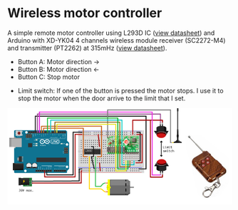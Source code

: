 # Wireless motor controller

A simple remote motor controller using L293D IC ([view datasheet](http://www.ti.com/lit/ds/symlink/l293d.pdf)) and Arduino with XD-YK04 4 channels wireless module receiver (SC2272-M4) and transmitter (PT2262) at 315mHz ([view datasheet](http://thegioiic.com/products/xd-yk04-m4-315mhz)).

- Button A: Motor direction ->
- Button B: Motor direction <-
- Button C: Stop motor

* Limit switch: If one of the button is pressed the motor stops. I use it to stop the motor when the door arrive to the limit that I set.

![Fritzing prototype](/prototype.png)
